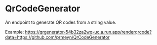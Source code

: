 # QrCodeGenerator
An endpoint to generate QR codes from a string value.

Example: https://qrgenerator-54b32za2wq-uc.a.run.app/renderqrcode?data=https://github.com/prmeyn/QrCodeGenerator
